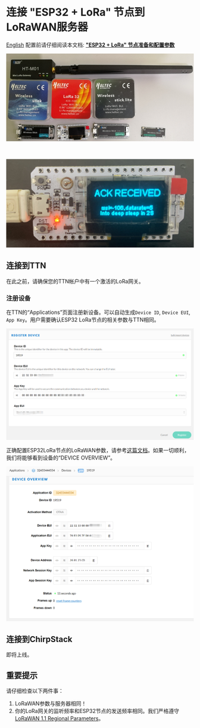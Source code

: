 # 连接 "ESP32 + LoRa" 节点到LoRaWAN服务器
[English](https://heltec-automation-docs.readthedocs.io/en/latest/esp32/lorawan/connect_to_gateway.html)
配置前请仔细阅读本文档: **["ESP32 + LoRa" 节点准备和配置参数](https://heltec-automation.readthedocs.io/zh_CN/latest/esp32/lorawan/config_parameter.html)**

![](img/connect_to_gateway/01.png)

&nbsp;

![](img/connect_to_gateway/05.png)

## 连接到TTN

在此之前，请确保您的TTN帐户中有一个激活的LoRa网关。

### 注册设备

在TTN的“Applications”页面注册新设备。可以自动生成`Device ID`, `Device EUI`, `App Key`。用户需要确认ESP32 LoRa节点的相关参数与TTN相同。

![](img/connect_to_gateway/02.png)

正确配置ESP32LoRa节点的LoRaWAN参数，请参考[这篇文档](https://heltec-automation.readthedocs.io/zh_CN/latest/esp32/lorawan/config_parameter.html)。如果一切顺利，我们将能够看到设备的“DEVICE OVERVIEW”。

![](img/connect_to_gateway/04.png)



## 连接到ChirpStack

即将上线。



## 重要提示

请仔细检查以下两件事：

1. LoRaWAN参数与服务器相同！
2. 你的LoRa网关的监听频率和ESP32节点的发送频率相同。我们严格遵守[LoRaWAN 1.1 Regional Parameters](https://lora-alliance.org/sites/default/files/2018-04/lorawantm_regional_parameters_v1.1rb_-_final.pdf)。